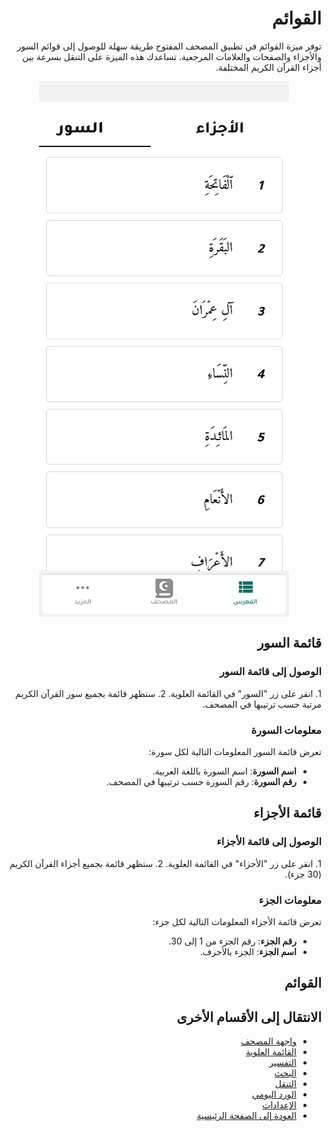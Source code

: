 <style>
  body { direction: rtl; text-align: right; }
  img {
    display: block;
    margin: 0 auto;
    max-width: 100%;
    height: auto;
  }
</style>

# القوائم

توفر ميزة القوائم في تطبيق المصحف المفتوح طريقة سهلة للوصول إلى قوائم السور والأجزاء والصفحات والعلامات المرجعية. تساعدك هذه الميزة على التنقل بسرعة بين أجزاء القرآن الكريم المختلفة.

![واجهة القوائم](https://raw.githubusercontent.com/adelpro/open-mushaf-native/main/screenshots/lists-screen.png)

## قائمة السور

### الوصول إلى قائمة السور

<div dir="rtl">
1. انقر على زر "السور" في القائمة العلوية.
2. ستظهر قائمة بجميع سور القرآن الكريم مرتبة حسب ترتيبها في المصحف.
</div>

### معلومات السورة

تعرض قائمة السور المعلومات التالية لكل سورة:

- **اسم السورة**: اسم السورة باللغة العربية.
- **رقم السورة**: رقم السورة حسب ترتيبها في المصحف.

## قائمة الأجزاء

### الوصول إلى قائمة الأجزاء

<div dir="rtl">
1. انقر على زر "الأجزاء" في القائمة العلوية.
2. ستظهر قائمة بجميع أجزاء القرآن الكريم (30 جزء).
</div>

### معلومات الجزء

تعرض قائمة الأجزاء المعلومات التالية لكل جزء:

- **رقم الجزء**: رقم الجزء من 1 إلى 30.
- **اسم الجزء**: الجزء بالأحرف.

## القوائم

## الانتقال إلى الأقسام الأخرى

- [واجهة المصحف](./mushaf_interface.md)
- [القائمة العلوية](./top_menu.md)
- [التفسير](./tafseer.md)
- [البحث](./search.md)
- [التنقل](./navigation.md)
- [الورد اليومي](./tracker.md)
- [الإعدادات](./settings.md)
- [العودة إلى الصفحة الرئيسية](./README.md)
